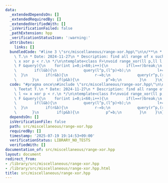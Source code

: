 ```yaml
---
data:
  _extendedDependsOn: []
  _extendedRequiredBy: []
  _extendedVerifiedWith: []
  _isVerificationFailed: false
  _pathExtension: hpp
  _verificationStatusIcon: ':warning:'
  attributes:
    links: []
  bundledCode: "#line 3 \"src/miscellaneous/range-xor.hpp\"\n\n/**\n * Author: Teetat\
    \ T.\n * Date: 2024-11-27\n * Description: find all range of x such that l <=\
    \ x xor p < r.\n */\n\ntemplate<class F>\nvoid range_xor(ll p,ll l,ll r,const\
    \ F &query){\n    for(int i=0;i<60;i++){\n        if(l==r)break;\n        ll b=1LL<<i;\n\
    \        if(l&b){\n            query(l^p,(l^p)+b);\n            l+=b;\n      \
    \  }\n        if(r&b){\n            r-=b;\n            query(r^p,(r^p)+b);\n \
    \       }\n        if(p&b){\n            p^=b;\n        }\n    }\n}\n"
  code: "#pragma once\n#include \"src/miscellaneous/range-xor.hpp\"\n\n/**\n * Author:\
    \ Teetat T.\n * Date: 2024-11-27\n * Description: find all range of x such that\
    \ l <= x xor p < r.\n */\n\ntemplate<class F>\nvoid range_xor(ll p,ll l,ll r,const\
    \ F &query){\n    for(int i=0;i<60;i++){\n        if(l==r)break;\n        ll b=1LL<<i;\n\
    \        if(l&b){\n            query(l^p,(l^p)+b);\n            l+=b;\n      \
    \  }\n        if(r&b){\n            r-=b;\n            query(r^p,(r^p)+b);\n \
    \       }\n        if(p&b){\n            p^=b;\n        }\n    }\n}"
  dependsOn: []
  isVerificationFile: false
  path: src/miscellaneous/range-xor.hpp
  requiredBy: []
  timestamp: '2025-07-19 19:14:53+09:00'
  verificationStatus: LIBRARY_NO_TESTS
  verifiedWith: []
documentation_of: src/miscellaneous/range-xor.hpp
layout: document
redirect_from:
- /library/src/miscellaneous/range-xor.hpp
- /library/src/miscellaneous/range-xor.hpp.html
title: src/miscellaneous/range-xor.hpp
---
```

